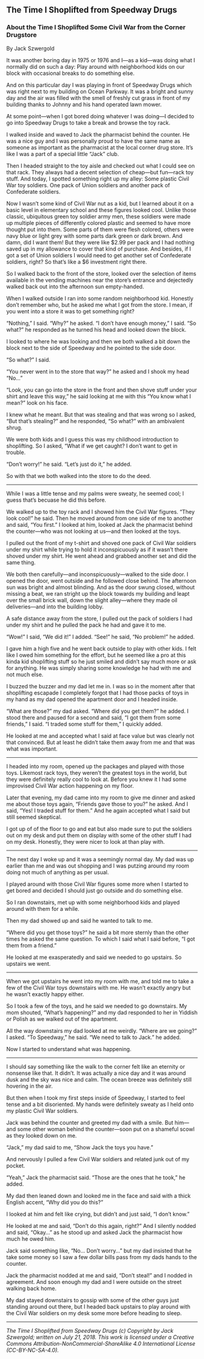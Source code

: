 ## The Time I Shoplifted from Speedway Drugs
### About the Time I Shoplifted Some Civil War from the Corner Drugstore

By Jack Szwergold

It was another boring day in 1975 or 1976 and I—as a kid—was doing what I normally did on such a day: Play around with neighborhood kids on our block with occasional breaks to do something else.

And on this particular day I was playing in front of Speedway Drugs which was right next to my building on Ocean Parkway. It was a bright and sunny day and the air was filled with the smell of freshly cut grass in front of my building thanks to Johnny and his hand operated lawn mower.

At some point—when I got bored doing whatever I was doing—I decided to go into Speedway Drugs to take a break and browse the toy rack.

I walked inside and waved to Jack the pharmacist behind the counter. He was a nice guy and I was personally proud to have the same name as someone as important as the pharmacist at the local corner drug store. It’s like I was a part of a special little “Jack” club.

Then I headed straight to the toy aisle and checked out what I could see on that rack. They always had a decent selection of cheap—but fun—rack toy stuff. And today, I spotted something right up my alley: Some plastic Civil War toy soldiers. One pack of Union soldiers and another pack of Confederate soldiers.

Now I wasn’t some kind of Civil War nut as a kid, but I learned about it on a basic level in elementary school and these figures looked cool. Unlike those classic, ubiquitous green toy soldier army men, these soldiers were made up multiple pieces of differently colored plastic and seemed to have more thought put into them. Some parts of them were flesh colored, others were navy blue or light grey with some parts dark green or dark brown. And damn, did I want them! But they were like $2.99 per pack and I had nothing saved up in my allowance to cover that kind of purchase. And besides, if I got a set of Union soldiers I would need to get another set of Confederate soldiers, right? So that’s like a $6 investment right there.

So I walked back to the front of the store, looked over the selection of items available in the vending machines near the store’s entrance and dejectedly walked back out into the afternoon sun empty-handed.

When I walked outside I ran into some random neighborhood kid. Honestly don’t remember who, but he asked me what I got from the store. I mean, if you went into a store it was to get something right?

“Nothing,” I said. “Why?” he asked. “I don’t have enough money,” I said. “So what?” he responded as he turned his head and looked down the block.

I looked to where he was looking and then we both walked a bit down the block next to the side of Speedway and he pointed to the side door.

“So what?” I said.

“You never went in to the store that way?” he asked and I shook my head “No…”

“Look, you can go into the store in the front and then shove stuff under your shirt and leave this way,” he said looking at me with this “You know what I mean?” look on his face.

I knew what he meant. But that was stealing and that was wrong so I asked, “But that’s stealing?” and he responded, “So what?” with an ambivalent shrug.

We were both kids and I guess this was my childhood introduction to shoplifting. So I asked, “What if we get caught? I don’t want to get in trouble.

“Don’t worry!” he said. “Let’s just do it,” he added.

So with that we both walked into the store to do the deed.

***

While I was a little tense and my palms were sweaty, he seemed cool; I guess that’s becuase he did this before.

We walked up to the toy rack and I showed him the Civil War figures. “They look cool!” he said. Then he moved around from one side of me to another and said, “You first.” I looked at him, looked at Jack the pharmacist behind the counter—who was not looking at us—and then looked at the toys.

I pulled out the front of my t-shirt and shoved one pack of Civil War soldiers under my shirt while trying to hold it inconspicuously as if it wasn’t there shoved under my shirt. He went ahead and grabbed another set and did the same thing.

We both then carefully—and inconspicuously—walked to the side door. I opened the door, went outside and he followed close behind. The afternoon sun was bright and almost blinding. And as the door swung closed, without missing a beat, we ran stright up the block  towards my building and leapt over the small brick wall, down the slight alley—where they made oil deliveries—and into the building lobby.

A safe distance away from the store, I pulled out the pack of soldiers I had under my shirt and he pulled the pack he had and gave it to me.

“Wow!” I said, “We did it!” I added. “See!” he said, “No problem!” he added.

I gave him a high five and he went back outside to play with other kids. I felt like I owed him something for the effort, but he seemed like a pro at this kinda kid shoplifting stuff so he just smiled and didn’t say much more or ask for anything. He was simply sharing some knowledge he had with me and not much else.

I buzzed the buzzer and my dad let me in. I was so in the moment after that shoplifting escapade I completely forgot that I had those packs of toys in my hand as my dad opened the apartment door and I headed inside.

“What are those?” my dad asked. “Where did you get them?” he added. I stood there and paused for a second and said, “I got them from some friends,” I said. “I traded some stuff for them,” I quickly added.

He looked at me and accepted what I said at face value but was clearly not that convinced. But at least he didn’t take them away from me and that was what was important.

***

I headed into my room, opened up the packages and played with those toys. Likemost rack toys, they weren’t the greatest toys in the world, but they were definitely really cool to look at. Before you knew it I had some improvised Civil War action happening on my floor.

Later that evening, my dad came into my room to give me dinner and asked me about those toys again, “Friends gave those to you?” he asked. And I said, “Yes! I traded stuff for them.” And he again accepted what I said but still seemed skeptical.

I got up of of the floor to go and eat but also made sure to put the soldiers out on my desk and put them on display with some of the other stuff I had on my desk. Honestly, they were nicer to look at than play with.

***

The next day I woke up and it was a seemingly normal day. My dad was up earlier than me and was out shopping and I was putzing around my room doing not much of anything as per usual.

I played around with those Civil War figures some more when I started to get bored and decided I should just go outside and do something else.

So I ran downstairs, met up with some neighborhood kids and played around with them for a while.

Then my dad showed up and said he wanted to talk to me.

“Where did you get those toys?” he said a bit more sternly than the other times he asked the same question. To which I said what I said before, “I got them from a friend.”

He looked at me exasperatedly and said we needed to go upstairs. So upstairs we went.

***

When we got upstairs he went into my room with me, and told me to take a few of the Civil War toys downstairs with me. He wasn’t exactly angry but he wasn’t exactly happy either.

So I took a few of the toys, and he said we needed to go downstairs. My mom shouted, “What’s happening?” and my dad responded to her in Yiddish or Polish as we walked out of the apartment.

All the way downstairs my dad looked at me weirdly. “Where are we going?” I asked. “To Speedway,” he said. “We need to talk to Jack.” he added.

Now I started to understand what was happening.

***

I should say something like the walk to the corner felt like an eternity or nonsense like that. It didn’t. It was actually a nice day and it was around dusk and the sky was nice and calm. The ocean breeze was definitely still hovering in the air.

But then when I took my first steps inside of Speedway, I started to feel tense and a bit disoriented. My hands were definitely sweaty as I held onto my plastic Civil War soldiers.

Jack was behind the counter and greeted my dad with a smile. But him—and some other woman behind the counter—soon put on a shameful scowl as they looked down on me.

“Jack,” my dad said to me, “Show Jack the toys you have.”

And nervously I pulled a few Civil War soldiers and related junk out of my pocket.

“Yeah,” Jack the pharmacist said. “Those are the ones that he took,” he added.

My dad then leaned down and looked me in the face and said with a thick English accent, “Why did you do this?”

I looked at him and felt like crying, but didn’t and just said, “I don’t know.”

He looked at me and said, “Don’t do this again, right?” And I silently nodded and said, “Okay…” as he stood up and asked Jack the pharmacist how much he owed him.

Jack said something like, “No… Don’t worry…” but my dad insisted that he take some money so I saw a few dollar bills pass from my dads hands to the counter.

Jack the pharmacist nodded at me and said, “Don’t steal!” and I nodded in agreement. And soon enough my dad and I were outside on the street walking back home.

My dad stayed downstairs to gossip with some of the other guys just standing around out there, but I headed back upstairs to play around with the Civil War soldiers on my desk some more before heading to sleep.

***

*The Time I Shoplifted from Speedway Drugs (c) Copyright by Jack Szwergold; written on July 21, 2018. This work is licensed under a Creative Commons Attribution-NonCommercial-ShareAlike 4.0 International License (CC-BY-NC-SA-4.0).*